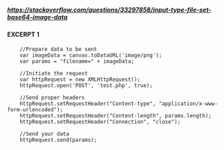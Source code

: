 ##### https://stackoverflow.com/questions/33297858/input-type-file-set-base64-image-data

#### EXCERPT 1

        //Prepare data to be sent
        var imageData = canvas.toDataURL('image/png');
        var params = "filename=" + imageData;

        //Initiate the request
        var httpRequest = new XMLHttpRequest();            
        httpRequest.open('POST', 'test.php', true);

        //Send proper headers
        httpRequest.setRequestHeader("Content-type", "application/x-www-form-urlencoded");
        httpRequest.setRequestHeader("Content-length", params.length);
        httpRequest.setRequestHeader("Connection", "close");

        //Send your data
        httpRequest.send(params);
